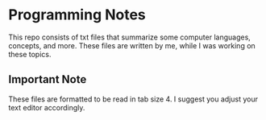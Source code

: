 # Programming Notes

This repo consists of txt files that summarize some computer languages, concepts, and more. These files are written by me, while I was working on these topics.


## Important Note

These files are formatted to be read in tab size 4. I suggest you adjust your text editor accordingly.
